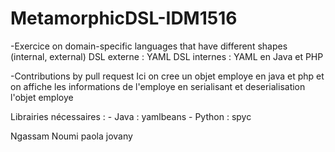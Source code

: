 # MetamorphicDSL-IDM1516
 
-Exercice on domain-specific languages that have different shapes (internal, external) 
DSL externe : YAML
DSL internes : YAML en Java et PHP
 
-Contributions by pull request 
Ici on cree un objet employe en java et php et on affiche les informations de l'employe en serialisant et deserialisation l'objet employe

Librairies nécessaires :
	- Java : yamlbeans
	- Python : spyc

Ngassam Noumi paola jovany


